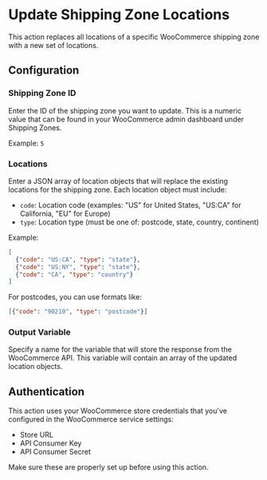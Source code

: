 # Update Shipping Zone Locations

This action replaces all locations of a specific WooCommerce shipping zone with a new set of locations.

## Configuration

### Shipping Zone ID
Enter the ID of the shipping zone you want to update. This is a numeric value that can be found in your WooCommerce admin dashboard under Shipping Zones.

Example: `5`

### Locations
Enter a JSON array of location objects that will replace the existing locations for the shipping zone. Each location object must include:

- `code`: Location code (examples: "US" for United States, "US:CA" for California, "EU" for Europe)
- `type`: Location type (must be one of: postcode, state, country, continent)

Example:
```json
[
  {"code": "US:CA", "type": "state"},
  {"code": "US:NY", "type": "state"},
  {"code": "CA", "type": "country"}
]
```

For postcodes, you can use formats like:
```json
[{"code": "90210", "type": "postcode"}]
```

### Output Variable
Specify a name for the variable that will store the response from the WooCommerce API. This variable will contain an array of the updated location objects.

## Authentication

This action uses your WooCommerce store credentials that you've configured in the WooCommerce service settings:
- Store URL
- API Consumer Key
- API Consumer Secret

Make sure these are properly set up before using this action.
